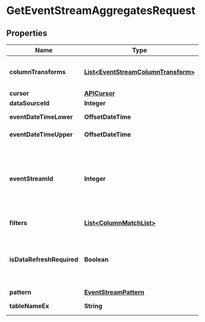 

# GetEventStreamAggregatesRequest


## Properties

| Name | Type | Description | Notes |
|------------ | ------------- | ------------- | -------------|
|**columnTransforms** | [**List&lt;EventStreamColumnTransform&gt;**](EventStreamColumnTransform.md) | Applies the specified transforms to base the result on the transformed discrete values |  [optional] |
|**cursor** | [**APICursor**](APICursor.md) |  |  [optional] |
|**dataSourceId** | **Integer** | Datasource ID |  [optional] |
|**eventDateTimeLower** | **OffsetDateTime** | Optionally filter by EventDateTime |  [optional] |
|**eventDateTimeUpper** | **OffsetDateTime** | Optionally filter by EventDateTime |  [optional] |
|**eventStreamId** | **Integer** | Optionally invoke using an Event Stream ID instead of DataSourceId/TableNameEx. In this mode ColumnTransforms will be defaulted to those published against the columns of the Event Stream but can still be overridden if required |  [optional] |
|**filters** | [**List&lt;ColumnMatchList&gt;**](ColumnMatchList.md) | Additional columns to filter on |  [optional] |
|**isDataRefreshRequired** | **Boolean** | Indicate whether the request can be satisfied with an existing cached result or requires recreation with latest data (default false). Has no effect if PatternId is specified |  [optional] |
|**pattern** | [**EventStreamPattern**](EventStreamPattern.md) |  |  [optional] |
|**tableNameEx** | **String** | Event Stream table (standard two part name ex) |  [optional] |




